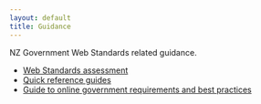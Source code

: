 ```yaml
---
layout: default
title: Guidance
---
```


NZ Government Web Standards related guidance.

* [Web Standards assessment](assessment/)
* [Quick reference guides](quick-reference/)
* [Guide to online government requirements and best practices](online-govt-guide/online-govt-guide.html)
